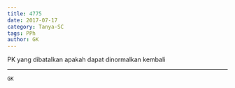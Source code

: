 ```yaml
---
title: 4775
date: 2017-07-17
category: Tanya-SC
tags: PPh
author: GK
---
```


PK yang dibatalkan apakah dapat dinormalkan kembali

---



`GK`

